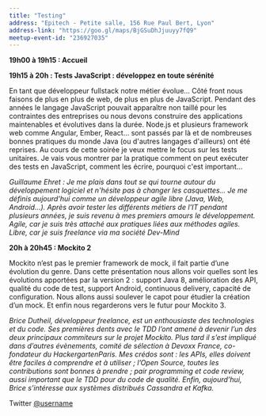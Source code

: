 ```yaml
---
title: "Testing"
address: "Epitech - Petite salle, 156 Rue Paul Bert, Lyon"
address-link: "https://goo.gl/maps/BjGSuDhJjuuyy7fQ9"
meetup-event-id: "236927035"
---
```


**19h00 à 19h15 : Accueil**

**19h15 à 20h : Tests JavaScript : développez en toute sérénité**

En tant que développeur fullstack notre métier évolue... 
Côté front nous faisons de plus en plus de web, de plus en plus de JavaScript. 
Pendant des années le langage JavaScript pouvait apparaître non taillé pour les contraintes des entreprises ou nous devons construire des applications maintenables et évolutives dans la durée. 
Node.js et plusieurs framework web comme Angular, Ember, React... sont passés par là et de nombreuses bonnes pratiques du monde Java (ou d'autres langages d'ailleurs) ont été reprises. 
Au cours de cette soirée je veux mettre le focus sur les tests unitaires. 
Je vais vous montrer par la pratique comment on peut exécuter des tests en JavaScript, comment les écrire, pourquoi c'est important...

*Guillaume Ehret :
Je me plais dans tout se qui tourne autour du développement logiciel et n'hésite pas à changer les casquettes... 
Je me définis aujourd'hui comme un développeur agile libre (Java, Web, Android...). 
Après avoir tester les différents métiers de l'IT pendant plusieurs années, je suis revenu à mes premiers amours le développement. 
Agile, car je suis très attaché aux pratiques liées aux méthodes agiles. 
Libre, car je suis freelance via ma société Dev-Mind*

**20h à 20h45 : Mockito 2**

Mockito n’est pas le premier framework de mock, il fait partie d’une évolution du genre. 
Dans cette présentation nous allons voir quelles sont les évolutions apportées par la version 2 : support Java 8, amélioration des API, qualité du code de test, support Android, continuous delivery, capacité de configuration. 
Nous allons aussi soulever le capot pour étudier la création d’un mock. 
Et enfin nous regarderons vers le futur pour Mockito 3.

*Brice Dutheil, développeur freelance, est un enthousiaste des technologies et du code. 
Ses premières dents avec le TDD l’ont amené à devenir l’un des deux principaux commiteurs sur le projet Mockito.
Plus tard il s’est impliqué dans d’autres évènements, comité de sélection à Devoxx France, co-fondateur du HackergartenParis.
Mes crédos sont : les APIs, elles doivent être faciles à comprendre et à utiliser ; l’Open Source, toutes les contributions sont bonnes à prendre ; 
pair programming et code review, aussi important que le TDD pour du code de qualité.
Enfin, aujourd’hui, Brice s’intéresse aux systèmes distribués Cassandra et Kafka.*

<i class="fab fa-twitter"></i><span class="d-sm-none"> Twitter</span> [@username](http://twitter.com/username)